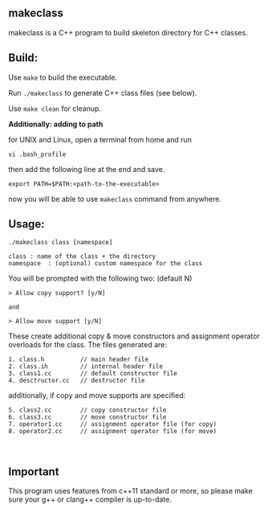 ## **makeclass**
makeclass is a C++ program to build skeleton directory for C++ classes.


## **Build**: 

Use `make` to build the executable.

Run `./makeclass` to generate C++ class files (see below).

Use `make clean` for cleanup.

**Additionally: adding to path**

for UNIX and Linux, open a terminal from home and run

`vi .bash_profile`

then add the following line at the end and save.

`export PATH=$PATH:<path-to-the-executable>`

now you will be able to use `makeclass` command from anywhere.

## **Usage**:

```
./makeclass class [namespace]

class : name of the class + the directory
namespace  : (optional) custom namespace for the class
```

You will be prompted with the following two: (default N)

```
> Allow copy support? [y/N]

and

> Allow move support [y/N]
```

These create additional copy & move constructors and assignment operator overloads for the class.
The files generated are:
```
1. class.h          // main header file
2. class.ih         // internal header file
3. class1.cc        // default constructor file
4. desctructor.cc   // destructor file
```
additionally, if copy and move supports are specified:
```
5. class2.cc        // copy constructor file
6. class3.cc        // move constructor file
7. operator1.cc     // assignment operator file (for copy)
8. operator2.cc     // assignment operator file (for move)
```

<br/>

## **Important**

This program uses features from c++11 standard or more, so please make sure your g++ or clang++ compiler is up-to-date.
